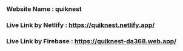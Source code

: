 
### Website Name : quiknest

### Live Link by Netlify : https://quiknest.netlify.app/

### Live Link by Firebase : https://quiknest-da368.web.app/